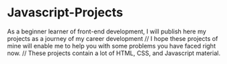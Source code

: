 # Javascript-Projects
As a beginner learner of front-end development, I will publish here my projects as a journey of my career development
// I hope these projects of mine will enable me to help you with some problems you have faced right now. 
// These projects contain a lot of HTML, CSS, and Javascript material. 
